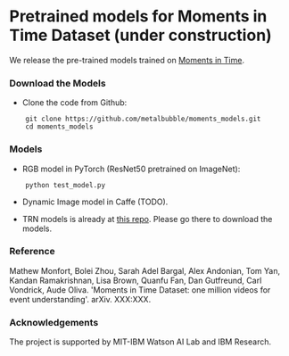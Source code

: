 # Pretrained models for Moments in Time Dataset (under construction)

We release the pre-trained models trained on [Moments in Time](http://moments.csail.mit.edu/).

### Download the Models

* Clone the code from Github:
```
    git clone https://github.com/metalbubble/moments_models.git
    cd moments_models
```

### Models

* RGB model in PyTorch (ResNet50 pretrained on ImageNet):
```
    python test_model.py
```

* Dynamic Image model in Caffe (TODO).

* TRN models is already at [this repo](https://github.com/metalbubble/TRN-pytorch). Please go there to download the models.


### Reference

Mathew Monfort, Bolei Zhou, Sarah Adel Bargal, Alex Andonian, Tom Yan, Kandan Ramakrishnan, Lisa Brown, Quanfu Fan, Dan Gutfreund, Carl Vondrick, Aude Oliva. 'Moments in Time Dataset: one million videos for event understanding'. arXiv. XXX:XXX. 


### Acknowledgements

The project is supported by MIT-IBM Watson AI Lab and IBM Research.
